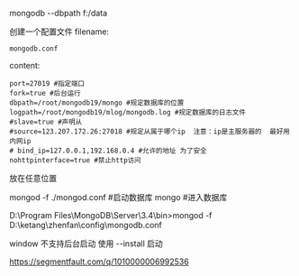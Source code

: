 mongodb --dbpath f:/data

创建一个配置文件
  filename:

    mongodb.conf 

  content:

    port=27019 #指定端口
    fork=true #后台运行
    dbpath=/root/mongodb19/mongo #规定数据库的位置
    logpath=/root/mongodb19/mlog/mongodb.log #规定数据库的日志文件
    #slave=true #声明从
    #source=123.207.172.26:27018 #规定从属于哪个ip  注意：ip是主服务器的  最好用内网ip
    # bind_ip=127.0.0.1,192.168.0.4 #允许的地址 为了安全
    nohttpinterface=true #禁止http访问

  
  放在任意位置

  mongod -f  ./mongod.conf #启动数据库
  mongo #进入数据库

  D:\Program Files\MongoDB\Server\3.4\bin>mongod -f D:\ketang\zhenfan\config\mongodb.conf

  window 不支持后台启动 使用 --install 启动

  https://segmentfault.com/q/1010000006992536